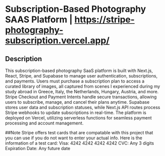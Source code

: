 # Subscription-Based Photography SAAS Platform | https://stripe-photography-subscription.vercel.app/
## Description
This subscription-based photography SaaS platform is built with Next.js, React, Stripe, and Supabase to manage user authentication, subscriptions, and payments. Users must purchase a subscription plan to access a curated library of images, all captured from scenes I experienced during my study abroad in Greece, Italy, the Netherlands, Hungary, Austria, and more. Stripe Checkout and Payment Intents handle secure transactions, allowing users to subscribe, manage, and cancel their plans anytime. Supabase stores user data and subscription statuses, while Next.js API routes process Stripe webhooks to update subscriptions in real-time. The platform is deployed on Vercel, utilizing serverless functions for seamless payment processing and account management.

##Note
Stripe offers test cards that are compatable with this project that you can use if you do not want to enter your actual info. Here is the information of a test card:
	Visa: 4242 4242 4242 4242
  CVC: Any 3 digits
	Expiration Date: Any future date
